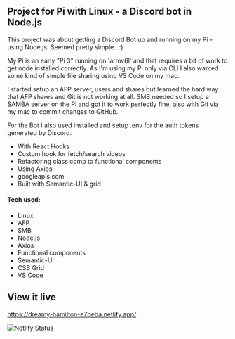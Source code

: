 ## Project for Pi with Linux - a Discord bot in Node.js

This project was about getting a Discord Bot up and running on my Pi - using Node.js.
Seemed pretty simple...:)

My Pi is an early "Pi 3" running on 'armv6l' and that requires a bit of work to get node installed correctly.
As I'm using my Pi only via CLI I also wanted some kind of simple file sharing using VS Code on my mac.

I started setup an AFP server, users and shares but learned the hard way that AFP shares and Git is not working at all.
SMB needed so I setup a SAMBA server on the Pi and got it to work perfectly fine, also with Git via my mac to commit changes to GitHub.

For the Bot I also used installed and setup .env for the auth tokens generated by Discord.




- With React Hooks
- Custom hook for fetch/search videos
- Refactoring class comp to functional components
- Using Axios
- googleapis.com
- Built with Semantic-UI & grid

#### Tech used:

- Linux
- AFP 
- SMB
- Node.js
- Axios
- Functional components
- Semantic-UI
- CSS Grid
- VS Code

## View it live

https://dreamy-hamilton-e7beba.netlify.app/

[![Netlify Status](https://api.netlify.com/api/v1/badges/b18f7316-db7a-4618-ba3d-ed17458bf98a/deploy-status)](https://app.netlify.com/sites/dreamy-hamilton-e7beba/deploys)
